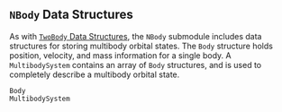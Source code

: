## `NBody` Data Structures

As with [`TwoBody` Data Structures](@ref), the `NBody` submodule includes data structures for storing multibody orbital states. The `Body` structure holds position, velocity, and mass information for a single body. A `MultibodySystem` contains an array of `Body` structures, and is used to completely describe a multibody orbital state.

```@docs
Body
MultibodySystem
```